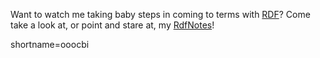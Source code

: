 Want to watch me taking baby steps in coming to terms with <a href="http://www.decafbad.com/twiki/bin/view/Main/RDF">RDF</a>?  Come take a look at, or point and stare at, my <a href="http://www.decafbad.com/twiki/bin/view/Main/RdfNotes">RdfNotes</a>!
<!--more-->
shortname=ooocbi
